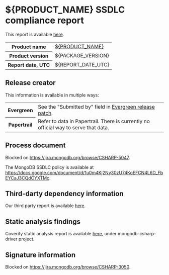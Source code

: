# ${PRODUCT_NAME} SSDLC compliance report

This report is available
<a href="https://us-west-2.console.aws.amazon.com/s3/object/csharp-driver-release-assets?region=us-west-2&bucketType=general&prefix=${PRODUCT_NAME}/${PACKAGE_VERSION}/ssdlc_compliance_report.md">here</a>.

<table>
  <tr>
    <th>Product name</th>
    <td><a href="https://github.com/mongodb/mongo-csharp-driver">${PRODUCT_NAME}</a></td>
  </tr>
  <tr>
    <th>Product version</th>
    <td>${PACKAGE_VERSION}</td>
  </tr>
  <tr>
    <th>Report date, UTC</th>
    <td>${REPORT_DATE_UTC}</td>
  </tr>
</table>

## Release creator

This information is available in multiple ways:

<table>
  <tr>
    <th>Evergreen</th>
    <td>
        See the "Submitted by" field in <a href="https://spruce.mongodb.com/version/dot_net_driver_v${PACKAGE_VERSION}_${github_commit}">Evergreen release patch</a>.
    </td>
  </tr>
   <tr>
    <th>Papertrail</th>
    <td>
        Refer to data in Papertrail. There is currently no official way to serve that data.
    </td>
  </tr>
</table>

## Process document

Blocked on <https://jira.mongodb.org/browse/CSHARP-5047>.

The MongoDB SSDLC policy is available at
<https://docs.google.com/document/d/1u0m4Kj2Ny30zU74KoEFCN4L6D_FbEYCaJ3CQdCYXTMc>.

## Third-darty dependency information

Our third party report is available <a href="https://us-west-2.console.aws.amazon.com/s3/object/csharp-driver-release-assets?region=us-west-2&bucketType=general&prefix=${PRODUCT_NAME}/${PACKAGE_VERSION}/augmented-sbom.json">here</a>.

## Static analysis findings

Coverity static analysis report is available <a href="https://coverity.corp.mongodb.com/login">here</a>, under mongodb-csharp-driver project.

## Signature information

Blocked on <https://jira.mongodb.org/browse/CSHARP-3050>.
